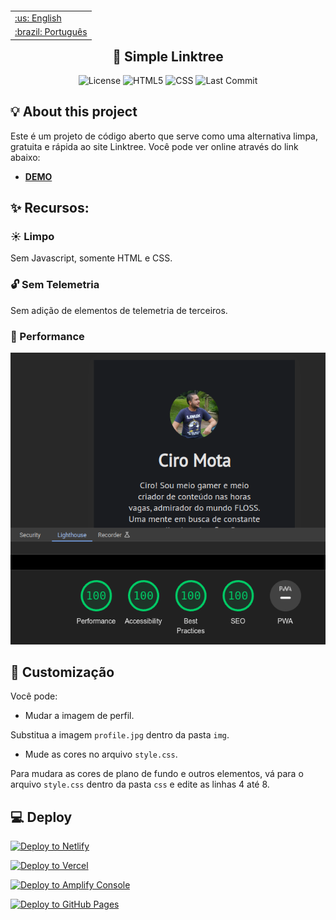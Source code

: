 </p>

<table align="right">
 <tr><td><a href="https://github.com/ciro-mota/simple-linktree/blob/main/README.md">:us: English</a></td></tr>
 <tr><td><a href="https://github.com/ciro-mota/simple-linktree/blob/main/README.pt-br.md">:brazil: Português</a></td></tr>
</table>

<h2 align="center">🌲 Simple Linktree</h2>

<p align="center">
    <img alt="License" src="https://img.shields.io/badge/License-GPLv3-blue.svg?style=for-the-badge">
    <img alt="HTML5" src="https://img.shields.io/badge/HTML5-E34F26?style=for-the-badge&logo=html5&logoColor=white">
    <img alt="CSS" src="https://img.shields.io/badge/CSS3-1572B6?style=for-the-badge&logo=css3&logoColor=white">
    <img alt="Last Commit" src="https://img.shields.io/github/last-commit/ciro-mota/simple-linktree?style=for-the-badge">
</p>

## 💡 About this project

Este é um projeto de código aberto que serve como uma alternativa limpa, gratuita e rápida ao site Linktree. Você pode ver online através do link abaixo:
- [**DEMO**](https://links.ciromota.tec.br/)

## ✨ Recursos:

### ☀️ Limpo 

Sem Javascript, somente HTML e CSS.

### 🔓 Sem Telemetria

Sem adição de elementos de telemetria de terceiros.

### 🚀 Performance

![](assets/performance.png)

## 🎨 Customização

Você pode:

- Mudar a imagem de perfil.

Substitua a imagem `profile.jpg` dentro da pasta `img`.

- Mude as cores no arquivo `style.css`.

Para mudara as cores de plano de fundo e outros elementos, vá para o arquivo `style.css` dentro da pasta `css` e edite as linhas 4 até 8.

## 💻 Deploy

<a target="_blank" href="https://app.netlify.com/start/deploy?repository=https://github.com/ciro-mota/simple-linktree"><img alt="Deploy to Netlify" src="https://binbashbanana.github.io/deploy-buttons/buttons/remade/netlify.svg"></a>

<a target="_blank" href="https://vercel.com/new/clone?repository-url=https://github.com/ciro-mota/simple-linktree"><img alt="Deploy to Vercel" src="https://binbashbanana.github.io/deploy-buttons/buttons/remade/vercel.svg"></a>

<a target="_blank" href="https://console.aws.amazon.com/amplify/home#/deploy?repo=https://github.com/ciro-mota/simple-linktree"><img alt="Deploy to Amplify Console" src="https://binbashbanana.github.io/deploy-buttons/buttons/remade/amplifyconsole.svg"></a>

<a target="_blank" href="https://docs.github.com/en/pages/getting-started-with-github-pages/configuring-a-publishing-source-for-your-github-pages-site"><img alt="Deploy to GitHub Pages" src="https://img.shields.io/badge/GitHub%20Pages-222222?style=for-the-badge&logo=GitHub%20Pages&logoColor=white"></a>